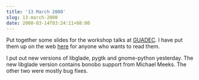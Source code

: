 ```yaml
---
title: '13 March 2000'
slug: 13-march-2000
date: 2000-03-14T03:24:11+08:00
---
```


Put together some slides for the workshop talks at
[GUADEC](http://www.guadec.enst.fr). I have put them up on the web
[here](/talks/guadec2000/index.md) for anyone who wants to read them.

I put out new versions of libglade, pygtk and gnome-python
yesterday. The new libglade version contains bonobo support from
Michael Meeks. The other two were mostly bug fixes.
